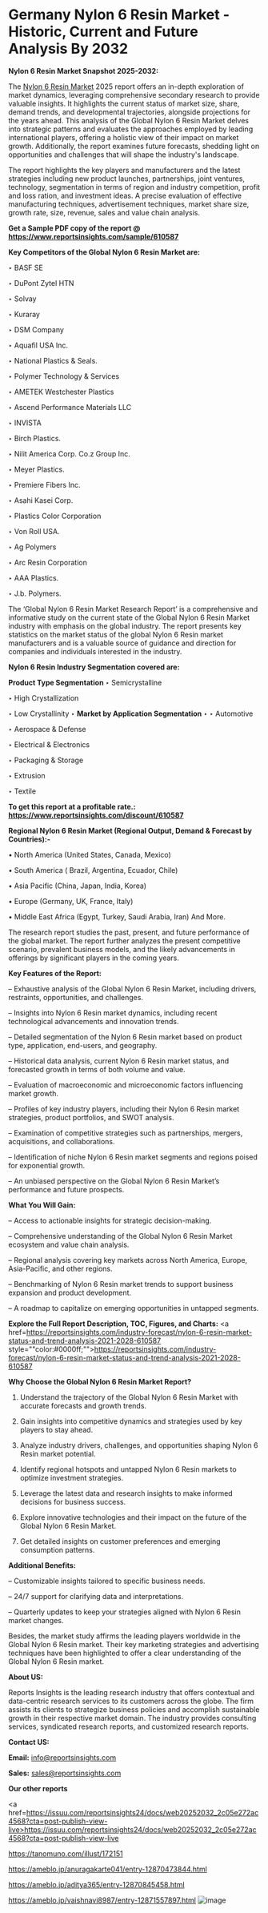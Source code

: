# Germany Nylon 6 Resin Market - Historic, Current and Future Analysis By 2032

<strong>Nylon 6 Resin Market Snapshot 2025-2032:</strong>

The <a href=https://www.reportsinsights.com/sample/610587>Nylon 6 Resin Market</a> 2025 report offers an in-depth exploration of market dynamics, leveraging comprehensive secondary research to provide valuable insights. It highlights the current status of market size, share, demand trends, and developmental trajectories, alongside projections for the years ahead. This analysis of the Global Nylon 6 Resin Market delves into strategic patterns and evaluates the approaches employed by leading international players, offering a holistic view of their impact on market growth. Additionally, the report examines future forecasts, shedding light on opportunities and challenges that will shape the industry's landscape.

The report highlights the key players and manufacturers and the latest strategies including new product launches, partnerships, joint ventures, technology, segmentation in terms of region and industry competition, profit and loss ration, and investment ideas. A precise evaluation of effective manufacturing techniques, advertisement techniques, market share size, growth rate, size, revenue, sales and value chain analysis.

<strong>Get a Sample PDF copy of the report @ <a href=https://www.reportsinsights.com/sample/610587 style=color:#0000ff;>https://www.reportsinsights.com/sample/610587</a></strong>

<strong>Key Competitors of the Global Nylon 6 Resin Market are:</strong>

‣ BASF SE

‣ DuPont Zytel HTN

‣ Solvay

‣ Kuraray

‣ DSM Company

‣ Aquafil USA Inc.

‣ National Plastics & Seals.

‣ Polymer Technology & Services

‣ AMETEK Westchester Plastics

‣ Ascend Performance Materials LLC

‣ INVISTA

‣ Birch Plastics.

‣ Nilit America Corp.
 Co.z Group Inc.

‣ Meyer Plastics.

‣ Premiere Fibers Inc.

‣ Asahi Kasei Corp.

‣ Plastics Color Corporation

‣ Von Roll USA.

‣ Ag Polymers

‣ Arc Resin Corporation

‣ AAA Plastics.

‣ J.b. Polymers.

The ‘Global Nylon 6 Resin Market Research Report’ is a comprehensive and informative study on the current state of the Global Nylon 6 Resin Market industry with emphasis on the global industry. The report presents key statistics on the market status of the global Nylon 6 Resin market manufacturers and is a valuable source of guidance and direction for companies and individuals interested in the industry.

<strong>Nylon 6 Resin Industry Segmentation covered are:</strong>

<strong>Product Type Segmentation</strong>
‣
Semicrystalline

‣ High Crystallization

‣ Low Crystallinity
‣ 
<strong>Market by Application Segmentation</strong>
‣
‣  Automotive

‣ Aerospace & Defense

‣ Electrical & Electronics

‣ Packaging & Storage

‣ Extrusion

‣ Textile

<strong>To get this report at a profitable rate.: <a href=https://www.reportsinsights.com/discount/610587 style=color:#0000ff;>https://www.reportsinsights.com/discount/610587</a></strong>

<strong>Regional Nylon 6 Resin Market (Regional Output, Demand &amp; Forecast by Countries):-</strong>

• North America (United States, Canada, Mexico)

• South America ( Brazil, Argentina, Ecuador, Chile)

• Asia Pacific (China, Japan, India, Korea)

• Europe (Germany, UK, France, Italy)

• Middle East Africa (Egypt, Turkey, Saudi Arabia, Iran) And More.

The research report studies the past, present, and future performance of the global market. The report further analyzes the present competitive scenario, prevalent business models, and the likely advancements in offerings by significant players in the coming years.

<strong>Key Features of the Report:</strong>

– Exhaustive analysis of the Global Nylon 6 Resin Market, including drivers, restraints, opportunities, and challenges.

– Insights into Nylon 6 Resin market dynamics, including recent technological advancements and innovation trends.

– Detailed segmentation of the Nylon 6 Resin market based on product type, application, end-users, and geography.

– Historical data analysis, current Nylon 6 Resin market status, and forecasted growth in terms of both volume and value.

– Evaluation of macroeconomic and microeconomic factors influencing market growth.

– Profiles of key industry players, including their Nylon 6 Resin market strategies, product portfolios, and SWOT analysis.

– Examination of competitive strategies such as partnerships, mergers, acquisitions, and collaborations.

– Identification of niche Nylon 6 Resin market segments and regions poised for exponential growth.

– An unbiased perspective on the Global Nylon 6 Resin Market’s performance and future prospects.

<strong>What You Will Gain:</strong>

– Access to actionable insights for strategic decision-making.

– Comprehensive understanding of the Global Nylon 6 Resin Market ecosystem and value chain analysis.

– Regional analysis covering key markets across North America, Europe, Asia-Pacific, and other regions.

– Benchmarking of Nylon 6 Resin market trends to support business expansion and product development.

– A roadmap to capitalize on emerging opportunities in untapped segments.

<strong>Explore the Full Report Description, TOC, Figures, and Charts:</strong>
<a href=https://reportsinsights.com/industry-forecast/nylon-6-resin-market-status-and-trend-analysis-2021-2028-610587 style=""color:#0000ff;"">https://reportsinsights.com/industry-forecast/nylon-6-resin-market-status-and-trend-analysis-2021-2028-610587</a>

<strong>Why Choose the Global Nylon 6 Resin Market Report?</strong>

1. Understand the trajectory of the Global Nylon 6 Resin Market with accurate forecasts and growth trends.

2. Gain insights into competitive dynamics and strategies used by key players to stay ahead.

3. Analyze industry drivers, challenges, and opportunities shaping Nylon 6 Resin market potential.

4. Identify regional hotspots and untapped Nylon 6 Resin markets to optimize investment strategies.

5. Leverage the latest data and research insights to make informed decisions for business success.

6. Explore innovative technologies and their impact on the future of the Global Nylon 6 Resin Market.

7. Get detailed insights on customer preferences and emerging consumption patterns.

<strong>Additional Benefits:</strong>

– Customizable insights tailored to specific business needs.

– 24/7 support for clarifying data and interpretations.

– Quarterly updates to keep your strategies aligned with Nylon 6 Resin market changes.

Besides, the market study affirms the leading players worldwide in the Global Nylon 6 Resin market. Their key marketing strategies and advertising techniques have been highlighted to offer a clear understanding of the Global Nylon 6 Resin market.

<strong><strong>About US</strong>:</strong>

Reports Insights is the leading research industry that offers contextual and data-centric research services to its customers across the globe. The firm assists its clients to strategize business policies and accomplish sustainable growth in their respective market domain. The industry provides consulting services, syndicated research reports, and customized research reports.

<strong>Contact US:</strong>

<p class=><b>Email:</b> <a href=mailto:info@reportsinsights.com>info@reportsinsights.com</a></p>
<p class=><b>Sales:</b> <a href=mailto:sales@reportsinsights.com>sales@reportsinsights.com</a></p>

<strong>Our other reports</strong>

<a href=https://issuu.com/reportsinsights24/docs/web20252032_2c05e272ac4568?cta=post-publish-view-live>https://issuu.com/reportsinsights24/docs/web20252032_2c05e272ac4568?cta=post-publish-view-live</a>

<a href=https://tanomuno.com/illust/172151>https://tanomuno.com/illust/172151</a>

<a href=https://ameblo.jp/anuragakarte041/entry-12870473844.html>https://ameblo.jp/anuragakarte041/entry-12870473844.html</a>

<a href=https://ameblo.jp/aditya365/entry-12870845458.html>https://ameblo.jp/aditya365/entry-12870845458.html</a>

<a href=https://ameblo.jp/vaishnavi8987/entry-12871557897.html>https://ameblo.jp/vaishnavi8987/entry-12871557897.html</a>
![image](https://github.com/user-attachments/assets/2f6f2fc3-771a-424c-8bf0-7134961677d5)
